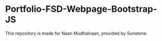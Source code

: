 # Portfolio-FSD-Webpage-Bootstrap-JS
This repository is made for Naan Mudhalvaan, provided by Sunstone. 
